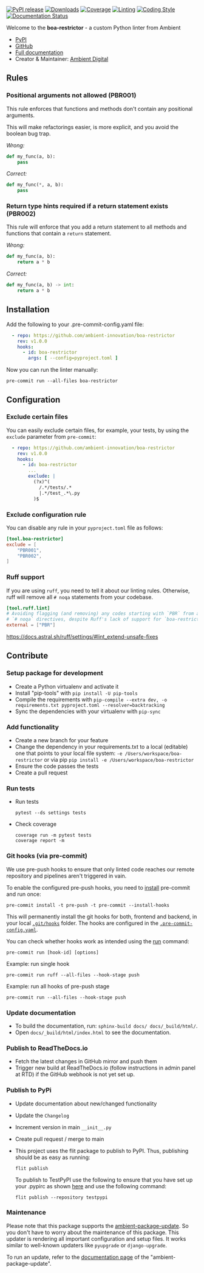 [![PyPI release](https://img.shields.io/pypi/v/boa-restrictor.svg)](https://pypi.org/project/boa-restrictor/)
[![Downloads](https://static.pepy.tech/badge/boa-restrictor)](https://pepy.tech/project/boa-restrictor)
[![Coverage](https://img.shields.io/badge/Coverage-100.0%25-success)](https://github.com/ambient-innovation/boa-restrictor/actions?workflow=CI)
[![Linting](https://img.shields.io/endpoint?url=https://raw.githubusercontent.com/astral-sh/ruff/main/assets/badge/v2.json)](https://github.com/astral-sh/ruff)
[![Coding Style](https://img.shields.io/badge/code%20style-Ruff-000000.svg)](https://github.com/astral-sh/ruff)
[![Documentation Status](https://readthedocs.org/projects/boa-restrictor/badge/?version=latest)](https://boa-restrictor.readthedocs.io/en/latest/?badge=latest)

Welcome to the **boa-restrictor** - a custom Python linter from Ambient

* [PyPI](https://pypi.org/project/boa-restrictor/)
* [GitHub](https://github.com/ambient-innovation/boa-restrictor)
* [Full documentation](https://boa-restrictor.readthedocs.io/en/latest/index.html)
* Creator & Maintainer: [Ambient Digital](https://ambient.digital/)


## Rules

### Positional arguments not allowed (PBR001)

This rule enforces that functions and methods don't contain any positional arguments.

This will make refactorings easier, is more explicit, and you avoid the boolean bug trap.

*Wrong:*

```python
def my_func(a, b):
    pass
```

*Correct:*

```python
def my_func(*, a, b):
    pass
```

### Return type hints required if a return statement exists (PBR002)

This rule will enforce that you add a return statement to all methods and functions that contain a `return` statement.

*Wrong:*

```python
def my_func(a, b):
    return a * b
```

*Correct:*

```python
def my_func(a, b) -> int:
    return a * b
```

## Installation

Add the following to your .pre-commit-config.yaml file:

```yml
  - repo: https://github.com/ambient-innovation/boa-restrictor
    rev: v1.0.0
    hooks:
      - id: boa-restrictor
        args: [ --config=pyproject.toml ]
```

Now you can run the linter manually:

    pre-commit run --all-files boa-restrictor


## Configuration

### Exclude certain files

You can easily exclude certain files, for example, your tests, by using the `exclude` parameter from `pre-commit`:

```yml
  - repo: https://github.com/ambient-innovation/boa-restrictor
    rev: v1.0.0
    hooks:
      - id: boa-restrictor
        ...
        exclude: |
          (?x)^(
            /.*/tests/.*
            |.*/test_.*\.py
          )$
```

### Exclude configuration rule

You can disable any rule in your `pyproject.toml` file as follows:

```toml
[tool.boa-restrictor]
exclude = [
    "PBR001",
    "PBR002",
]
```

### Ruff support

If you are using `ruff`, you need to tell it about our linting rules. Otherwise, ruff will remove all `# noqa`
statements from your codebase.

```toml
[tool.ruff.lint]
# Avoiding flagging (and removing) any codes starting with `PBR` from any
# `# noqa` directives, despite Ruff's lack of support for `boa-restrictor`.
external = ["PBR"]
```

https://docs.astral.sh/ruff/settings/#lint_extend-unsafe-fixes

## Contribute

### Setup package for development

- Create a Python virtualenv and activate it
- Install "pip-tools" with `pip install -U pip-tools`
- Compile the requirements with `pip-compile --extra dev, -o requirements.txt pyproject.toml --resolver=backtracking`
- Sync the dependencies with your virtualenv with `pip-sync`

### Add functionality

- Create a new branch for your feature
- Change the dependency in your requirements.txt to a local (editable) one that points to your local file system:
  `-e /Users/workspace/boa-restrictor` or via pip  `pip install -e /Users/workspace/boa-restrictor`
- Ensure the code passes the tests
- Create a pull request

### Run tests

- Run tests
  ````
  pytest --ds settings tests
  ````

- Check coverage
  ````
  coverage run -m pytest tests
  coverage report -m
  ````

### Git hooks (via pre-commit)

We use pre-push hooks to ensure that only linted code reaches our remote repository and pipelines aren't triggered in
vain.

To enable the configured pre-push hooks, you need to [install](https://pre-commit.com/) pre-commit and run once:

    pre-commit install -t pre-push -t pre-commit --install-hooks

This will permanently install the git hooks for both, frontend and backend, in your local
[`.git/hooks`](./.git/hooks) folder.
The hooks are configured in the [`.pre-commit-config.yaml`](templates/.pre-commit-config.yaml.tpl).

You can check whether hooks work as intended using the [run](https://pre-commit.com/#pre-commit-run) command:

    pre-commit run [hook-id] [options]

Example: run single hook

    pre-commit run ruff --all-files --hook-stage push

Example: run all hooks of pre-push stage

    pre-commit run --all-files --hook-stage push

### Update documentation

- To build the documentation, run: `sphinx-build docs/ docs/_build/html/`.
- Open `docs/_build/html/index.html` to see the documentation.



### Publish to ReadTheDocs.io

- Fetch the latest changes in GitHub mirror and push them
- Trigger new build at ReadTheDocs.io (follow instructions in admin panel at RTD) if the GitHub webhook is not yet set
  up.

### Publish to PyPi

- Update documentation about new/changed functionality

- Update the `Changelog`

- Increment version in main `__init__.py`

- Create pull request / merge to main

- This project uses the flit package to publish to PyPI. Thus, publishing should be as easy as running:
  ```
  flit publish
  ```

  To publish to TestPyPI use the following to ensure that you have set up your .pypirc as
  shown [here](https://flit.readthedocs.io/en/latest/upload.html#using-pypirc) and use the following command:

  ```
  flit publish --repository testpypi
  ```

### Maintenance

Please note that this package supports the [ambient-package-update](https://pypi.org/project/ambient-package-update/).
So you don't have to worry about the maintenance of this package. This updater is rendering all important
configuration and setup files. It works similar to well-known updaters like `pyupgrade` or `django-upgrade`.

To run an update, refer to the [documentation page](https://pypi.org/project/ambient-package-update/)
of the "ambient-package-update".

